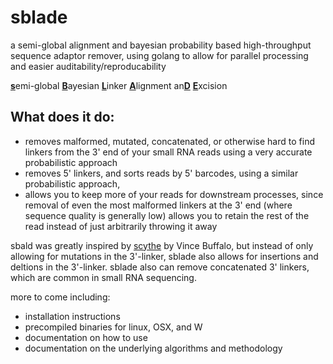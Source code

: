 # sblade
a semi-global alignment and bayesian probability based high-throughput sequence adaptor remover, using golang to allow for parallel processing and easier auditability/reproducability

<u>**s**</u>emi-global <u>**B**</u>ayesian <u>**L**</u>inker <u>**A**</u>lignment an<u>**D**</u> <u>**E**</u>xcision

## What does it do:

- removes malformed, mutated, concatenated, or otherwise hard to find linkers from the 3' end of your small RNA reads using a very accurate probabilistic approach
- removes 5' linkers, and sorts reads by 5' barcodes, using a similar probabilistic approach, 
- allows you to keep more of your reads for downstream processes, since removal of even the most malformed linkers at the 3' end (where sequence quality is generally low) allows you to retain the rest of the read instead of just arbitrarily throwing it away


sbald was greatly inspired by [scythe](https://github.com/vsbuffalo/scythe) by Vince Buffalo, but instead of only allowing for mutations in the 3'-linker, sblade also allows for insertions and deltions in the 3'-linker. sblade also can remove concatenated 3' linkers, which are common in small RNA sequencing. 





more to come including: 
- installation instructions
- precompiled binaries for linux, OSX, and W
- documentation on how to use
- documentation on the underlying algorithms and methodology
